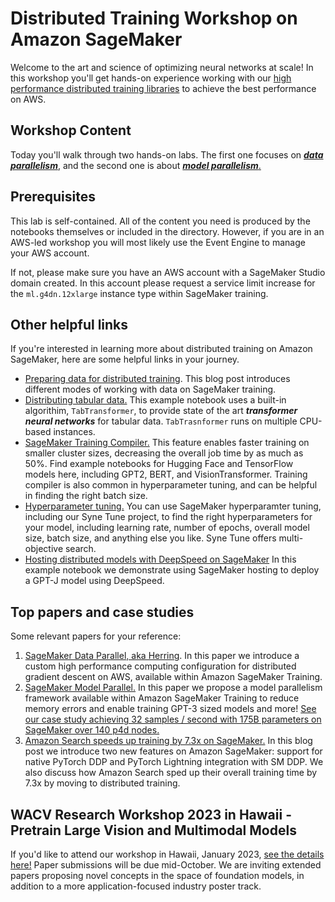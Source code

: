 # Distributed Training Workshop on Amazon SageMaker
Welcome to the art and science of optimizing neural networks at scale! In this workshop you'll get hands-on experience working with our [high performance distributed training libraries](https://aws.amazon.com/sagemaker/distributed-training/) to achieve the best performance on AWS. 

## Workshop Content
Today you'll walk through two hands-on labs. The first one focuses on [***data parallelism***](https://github.com/aws-samples/sagemaker-distributed-training-workshop/tree/main/1_data_parallel), and the second one is about [***model parallelism***.](https://github.com/aws-samples/sagemaker-distributed-training-workshop/tree/main/2_model_parallel)


## Prerequisites
This lab is self-contained. All of the content you need is produced by the notebooks themselves or included in the directory. However, if you are in an AWS-led workshop you will most likely use the Event Engine to manage your AWS account. 

If not, please make sure you have an AWS account with a SageMaker Studio domain created. In this account please request a service limit increase for the `ml.g4dn.12xlarge` instance type within SageMaker training. 

## Other helpful links
If you're interested in learning more about distributed training on Amazon SageMaker, here are some helpful links in your journey.
- [Preparing data for distributed training](https://aws.amazon.com/blogs/machine-learning/choose-the-best-data-source-for-your-amazon-sagemaker-training-job/). This blog post introduces different modes of working with data on SageMaker training.
- [Distributing tabular data.](https://github.com/aws/amazon-sagemaker-examples/blob/main/introduction_to_amazon_algorithms/tabtransformer_tabular/Amazon_Tabular_Classification_TabTransformer.ipynb) This example notebook uses a built-in algorithim, `TabTransformer`, to provide state of the art ***transformer neural networks*** for tabular data. `TabTrasnformer` runs on multiple CPU-based instances.
- [SageMaker Training Compiler.](https://github.com/aws/amazon-sagemaker-examples/tree/main/sagemaker-training-compiler) This feature enables faster training on smaller cluster sizes, decreasing the overall job time by as much as 50%. Find example notebooks for Hugging Face and TensorFlow models here, including GPT2, BERT, and VisionTransformer. Training compiler is also common in hyperparameter tuning, and can be helpful in finding the right batch size.
- [Hyperparameter tuning.](https://github.com/awslabs/syne-tune/blob/hf_blog_post/hf_blog_post/example_syne_tune_for_hf.ipynb) You can use SageMaker hyperparamter tuning, including our Syne Tune project, to find the right hyperparameters for your model, including learning rate, number of epochs, overall model size, batch size, and anything else you like. Syne Tune offers multi-objective search.
- [Hosting distributed models with DeepSpeed on SageMaker](https://github.com/dhawalkp/MLR402-reMARS-workshop/tree/master/3_deploy_gptj_with_deepspeed) In this example notebook we demonstrate using SageMaker hosting to deploy a GPT-J model using DeepSpeed.

## Top papers and case studies
Some relevant papers for your reference:

1. [SageMaker Data Parallel, aka Herring](https://www.amazon.science/publications/herring-rethinking-the-parameter-server-at-scale-for-the-cloud). In this paper we introduce a custom high performance computing configuration for distributed gradient descent on AWS, available within Amazon SageMaker Training.
2. [SageMaker Model Parallel.](https://arxiv.org/abs/2111.05972) In this paper we propose a model parallelism framework available within Amazon SageMaker Training to reduce memory errors and enable training GPT-3 sized models and more! [See our case study achieving 32 samples / second with 175B parameters on SageMaker over 140 p4d nodes.](https://aws.amazon.com/blogs/machine-learning/train-175-billion-parameter-nlp-models-with-model-parallel-additions-and-hugging-face-on-amazon-sagemaker/)
3. [Amazon Search speeds up training by 7.3x on SageMaker.](https://aws.amazon.com/blogs/machine-learning/run-pytorch-lightning-and-native-pytorch-ddp-on-amazon-sagemaker-training-featuring-amazon-search/) In this blog post we introduce two new features on Amazon SageMaker: support for native PyTorch DDP and PyTorch Lightning integration with SM DDP. We also discuss how Amazon Search sped up their overall training time by 7.3x by moving to distributed training.

## WACV Research Workshop 2023 in Hawaii - Pretrain Large Vision and Multimodal Models
If you'd like to attend our workshop in Hawaii, January 2023, [see the details here!](https://sites.google.com/view/wacv2023-workshop/home?authuser=0) Paper submissions will be due mid-October. We are inviting extended papers proposing novel concepts in the space of foundation models, in addition to a more application-focused industry poster track.


```python

```
